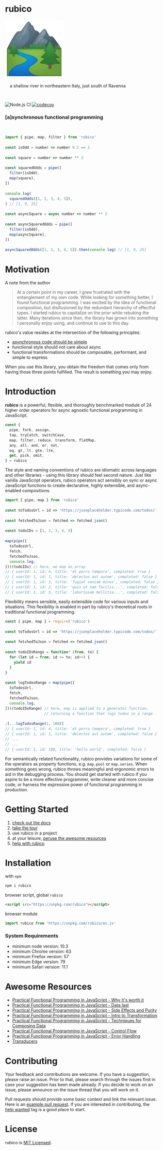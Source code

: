 # rubico
![rubico](https://raw.githubusercontent.com/a-synchronous/assets/master/rubico-logo-192x192.png)

&nbsp; &nbsp; a shallow river in northeastern Italy, just south of Ravenna

<br />

![Node.js CI](https://github.com/a-synchronous/rubico/workflows/Node.js%20CI/badge.svg?branch=master)
[![codecov](https://codecov.io/gh/a-synchronous/rubico/branch/master/graph/badge.svg)](https://codecov.io/gh/a-synchronous/rubico)

### [a]synchronous functional programming

<br />

```javascript
import { pipe, map, filter } from 'rubico'

const isOdd = number => number % 2 == 1

const square = number => number ** 2

const squaredOdds = pipe([
  filter(isOdd),
  map(square),
])

console.log(
  squaredOdds([1, 2, 3, 4, 5]),
) // [1, 9, 25]

const asyncSquare = async number => number ** 2

const asyncSquaredOdds = pipe([
  filter(isOdd),
  map(asyncSquare),
])

asyncSquaredOdds([1, 2, 3, 4, 5]).then(console.log) // [1, 9, 25]
```

# Motivation
A note from the author
> At a certain point in my career, I grew frustrated with the entanglement of my own code. While looking for something better, I found functional programming. I was excited by the idea of functional composition, but disillusioned by the redundant hierarchy of effectful types. I started rubico to capitalize on the prior while rebuking the latter. Many iterations since then, the library has grown into something I personally enjoy using, and continue to use to this day.

rubico's value resides at the intersection of the following principles:
 * [asynchronous code should be simple](https://dev.to/richytong/rubico-a-synchrnous-functional-syntax-motivation-20hf)
 * functional style should not care about async
 * functional transformations should be composable, performant, and simple to express

When you use this library, you obtain the freedom that comes only from having those three points fulfilled. The result is something you may enjoy.

# Introduction
**rubico** is a powerful, flexible, and thoroughly benchmarked module of 24 higher order operators for async agnostic functional programming in JavaScript.

```javascript
const {
  pipe, fork, assign,
  tap, tryCatch, switchCase,
  map, filter, reduce, transform, flatMap,
  any, all, and, or, not,
  eq, gt, lt, gte, lte,
  get, pick, omit,
} = rubico
```

The style and naming conventions of rubico are idiomatic across languages and other libraries - using this library should feel second nature. Just like vanilla JavaScript operators, rubico operators act sensibly on sync or async JavaScript functions to create declarative, highly extensible, and async-enabled compositions.

```javascript
import { pipe, map } from 'rubico'

const toTodosUrl = id => 'https://jsonplaceholder.typicode.com/todos/' + id

const fetchedToJson = fetched => fetched.json()

const todoIDs = [1, 2, 3, 4, 5]

map(pipe([
  toTodosUrl,
  fetch,
  fetchedToJson,
  console.log,
]))(todoIDs) // here, we map an array
// { userId: 1, id: 4, title: 'et porro tempora', completed: true }
// { userId: 1, id: 1, title: 'delectus aut autem', completed: false }
// { userId: 1, id: 3, title: 'fugiat veniam minus', completed: false }
// { userId: 1, id: 2, title: 'quis ut nam facilis...', completed: false }
// { userId: 1, id: 5, title: 'laboriosam mollitia...', completed: false }
```

Flexibility means sensible, easily extensible code for various inputs and situations. This flexibility is enabled in part by rubico's theoretical roots in traditional functional programming.

```javascript
const { pipe, map } = require('rubico')

const toTodosUrl = id => 'https://jsonplaceholder.typicode.com/todos/' + id

const fetchedToJson = fetched => fetched.json()

const todoIDsRange = function* (from, to) {
  for (let id = from; id <= to; id++) {
    yield id
  }
}

const logTodosRange = map(pipe([
  toTodosUrl,
  fetch,
  fetchedToJson,
  console.log,
]))(todoIDsRange) // here, map is applied to a generator function,
                  // returning a function that logs todos in a range

;[...logTodosRange(1, 100)]
// { userId: 1, id: 4, title: 'et porro tempora', completed: true }
// { userId: 1, id: 1, title: 'delectus aut autem', completed: false }
// ...
// ...
// { userId: 1, id: 100, title: 'hello world', completed: false }
```

For semantically related functionality, rubico provides variations for some of the operators as property functions, e.g. `map.pool` or `map.series`. When something goes wrong, rubico throws meaningful and ergonomic errors to aid in the debugging process. You should get started with rubico if you aspire to be a more effective programmer, write cleaner and more concise code, or harness the expressive power of functional programming in production.

# Getting Started
 1. [check out the docs](https://doc.rubico.land)
 2. [take the tour](https://tour.rubico.land)
 3. use rubico in a project
 4. at your leisure, [peruse the awesome resources](#awesome-resources)
 5. [help with rubico](https://github.com/a-synchronous/rubico/issues?q=is%3Aissue+is%3Aopen+label%3A%22help+wanted%22)

# Installation
with `npm`
```bash
npm i rubico
```

browser script, global `rubico`
```html
<script src="https://unpkg.com/rubico"></script>
```

browser module
```javascript
import rubico from 'https://unpkg.com/rubico/es.js'
```

### System Requirements
 * minimum node version: 10.3
 * minimum Chrome version: 63
 * minimum Firefox version: 57
 * minimum Edge version: 79
 * minimum Safari version: 11.1

# Awesome Resources
 * [Practical Functional Programming in JavaScript - Why it's worth it](https://dev.to/richytong/practical-functional-programming-in-javascript-why-it-s-worth-it-ep1)
 * [Practical Functional Programming in JavaScript - Data last](https://dev.to/richytong/practical-functional-programming-in-javascript-data-last-1gjo)
 * [Practical Functional Programming in JavaScript - Side Effects and Purity](https://dev.to/richytong/practical-functional-programming-in-javascript-side-effects-and-purity-revised-420h)
 * [Practical Functional Programming in JavaScript - Intro to Transformation](https://dev.to/richytong/practical-functional-programming-in-javascript-intro-to-transformation-55hm)
 * [Practical Functional Programming in JavaScript - Techniques for Composing Data](https://dev.to/richytong/practical-functional-programming-in-javascript-techniques-for-composing-data-c39)
 * [Practical Functional Programming in JavaScript - Control Flow](https://dev.to/richytong/practical-functional-programming-in-javascript-control-flow-2fim)
 * [Practical Functional Programming in JavaScript - Error Handling](https://dev.to/richytong/practical-functional-programming-in-javascript-error-handling-8g5)
 * [Transducers](https://github.com/a-synchronous/rubico/blob/master/TRANSDUCERS.md)

# Contributing
Your feedback and contributions are welcome. If you have a suggestion, please raise an issue. Prior to that, please search through the issues first in case your suggestion has been made already. If you decide to work on an issue, please announce on the issue thread that you will work on it.

Pull requests should provide some basic context and link the relevant issue. Here is an [example pull request](https://github.com/a-synchronous/rubico/pull/12). If you are interested in contributing, the [help wanted](https://github.com/a-synchronous/rubico/issues?q=is%3Aissue+is%3Aopen+label%3A%22help+wanted%22) tag is a good place to start.

# License
rubico is [MIT Licensed](https://github.com/a-synchronous/rubico/blob/master/LICENSE).
